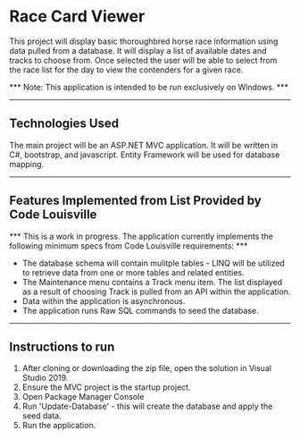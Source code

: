# Race Card Viewer

This project will display basic thoroughbred horse race information using data pulled from a database. It will display a list of available dates and tracks to choose from. Once selected the user will be able to select from the race list for the day to view the contenders for a given race.

*** Note: This application is intended to be run exclusively on Windows. ***

---

## Technologies Used

The main project will be an ASP.NET MVC application. It will be written in C#, bootstrap, and javascript. Entity Framework will be used for database mapping.
 

---

## Features Implemented from List Provided by Code Louisville

*** This is a work in progress. The application currently implements the following minimum specs from Code Louisville requirements: ***
 - The database schema will contain mulitple tables - LINQ will be utilized to retrieve data from one or more tables and related entities.
 - The Maintenance menu contains a Track menu item. The list displayed as a result of choosing Track is pulled from an API within the application.
 - Data within the application is asynchronous.
 - The application runs Raw SQL commands to seed the database.

 ---

 ## Instructions to run
 
 1. After cloning or downloading the zip file, open the solution in Visual Studio 2019.
 2. Ensure the MVC project is the startup project.
 3. Open Package Manager Console
 4. Run 'Update-Database' - this will create the database and apply the seed data.
 5. Run the application.

 